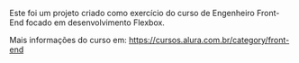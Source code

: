 Este foi um projeto criado como exercício do curso de Engenheiro Front-End focado em desenvolvimento Flexbox.

Mais informações do curso em: https://cursos.alura.com.br/category/front-end
